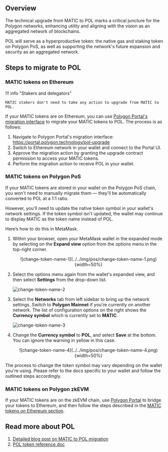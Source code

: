 ## Overview

The technical upgrade from MATIC to POL marks a critical juncture for the Polygon networks, enhancing utility and aligning with the vision as an aggregated network of blockchains. 

POL will serve as a hyperproductive token: the native gas and staking token on Polygon PoS, as well as supporting the network's future expansion and security as an aggregated network.

## Steps to migrate to POL

### MATIC tokens on Ethereum

!!! info "Stakers and delegators"

    MATIC stakers don't need to take any action to upgrade from MATIC to POL.

If your MATIC tokens are on Ethereum, you can use [Polygon Portal's migration interface](https://portal.polygon.technology/pol-upgrade) to migrate your MATIC tokens to POL. The process is as follows:

1. Navigate to Polygon Portal's migration interface: https://portal.polygon.technology/pol-upgrade
2. Switch to Ethereum network in your wallet and connect to the Portal UI.
3. Approve the migration action by granting the upgrade contract permission to access your MATIC tokens.
4. Perform the migration action to receive POL in your wallet.

### MATIC tokens on Polygon PoS

If your MATIC tokens are stored in your wallet on the Polygon PoS chain, you won't need to manually migrate them — they'll be automatically converted to POL at a 1:1 ratio.

However, you'll need to update the native token symbol in your wallet's network settings. If the token symbol isn't updated, the wallet may continue to display MATIC as the token name instead of POL.

Here’s how to do this in MetaMask.

1. Within your browser, open your MetaMask wallet in the expanded mode by selecting on the **Expand view** option from the options menu in the top-right corner.

    <center>
    ![change-token-name-1](../../img/pos/change-token-name-1.png){width=50%}
    </center>

2. Select the options menu again from the wallet's expanded view, and then select **Settings** from the drop-down list.

    ![change-token-name-2](../../img/pos/change-token-name-2.png)

3. Select the **Networks** tab from left sidebar to bring up the network settings. Switch to **Polygon Mainnet** if you're currently on another network. The list of configuration options on the right shows the **Currency symbol** which is currently set to **MATIC**.

    ![change-token-name-3](../../img/pos/change-token-name-3.png)

4. Change the **Currency symbol** to **POL**, and select **Save** at the bottom. You can ignore the warning in yellow in this case.

    <center>
    ![change-token-name-4](../../img/pos/change-token-name-4.png){width=50%}
    </center>

The process to change the token symbol may vary depending on the wallet you're using. Please refer to the docs specific to your wallet and follow the outlined steps accordingly.

### MATIC tokens on Polygon zkEVM

If your MATIC tokens are on the zkEVM chain, use [Polygon Portal](https://portal.polygon.technology/bridge) to bridge your tokens to Ethereum, and then follow the steps described in the [MATIC tokens on Ethereum section](#matic-tokens-on-ethereum).

## Read more about POL

1. [Detailed blog post on MATIC to POL migration](https://polygon.technology/blog/save-the-date-matic-pol-migration-coming-september-4th-everything-you-need-to-know)
2. [POL token reference doc](../concepts/tokens/pol.md)



